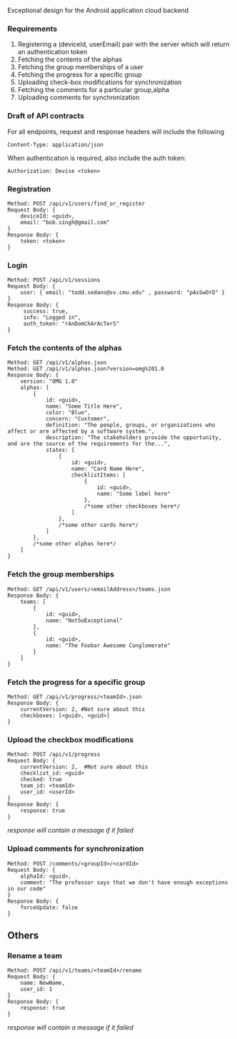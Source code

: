 Exceptional design for the Android application cloud backend

### Requirements
 1. Registering a (deviceId, userEmail) pair with the server which will return an authentication token
 2. Fetching the contents of the alphas
 3. Fetching the group memberships of a user
 4. Fetching the progress for a specific group
 5. Uploading check-box modifications for synchronization
 6. Fetching the comments for a particular group,alpha
 7. Uploading comments for synchronization


### Draft of API contracts
For all endpoints, request and response headers will include the following
```
Content-Type: application/json
```
When authentication is required, also include the auth token:
```
Authorization: Devise <token>
```

### Registration
```
Method: POST /api/v1/users/find_or_register
Request Body: {
    deviceId: <guid>, 
    email: "bob.singh@gmail.com"
}
Response Body: {
    token: <token>
}
```

### Login
```
Method: POST /api/v1/sessions
Request Body: {
    user: { email: "todd.sedano@sv.cmu.edu" , password: "pAsSwOrD" }
}
Response Body: {
     success: true,
     info: "Logged in",
     auth_token: "rAnDomChArAcTerS"
}
```


### Fetch the contents of the alphas
```
Method: GET /api/v1/alphas.json
Method: GET /api/v1/alphas.json?version=omg%201.0
Response Body: {
    version: "OMG 1.0"
    alphas: [
        {
            id: <guid>,
            name: "Some Title Here",
            color: "Blue",
            concern: "Customer",
            definition: "The people, groups, or organizations who affect or are affected by a software system.",
            description: "The stakeholders provide the opportunity, and are the source of the requirements for the...",
            states: [
                {
                    id: <guid>,
                    name: "Card Name Here",
                    checklistItems: [
                        {
                            id: <guid>,
                            name: "Some label here"
                        },
                        /*some other checkboxes here*/
                    ]
                },
                /*some other cards here*/
            ]
        },
        /*some other alphas here*/
    ]
}
```

### Fetch the group memberships
```
Method: GET /api/v1/users/<emailAddress>/teams.json
Response Body: {
    teams: [
        {
            id: <guid>,
            name: "NotSoExceptional"
        },
        {
            id: <guid>,
            name: "The Foobar Awesome Conglomerate"
        }
    ]
}
```

### Fetch the progress for a specific group
```
Method: GET /api/v1/progress/<teamId>.json
Response Body: {
    currentVersion: 2, #Not sure about this
    checkboxes: [<guid>, <guid>]
}
```


### Upload the checkbox modifications
```
Method: POST /api/v1/progress
Request Body: {
    currentVersion: 2,  #Not sure about this
    checklist_id: <guid>
    checked: true 
    team_id: <teamId>
    user_id: <userId>
}
Response Body: {
    response: true 
}
```
_response will contain a message if it failed_

### Upload comments for synchronization
```
Method: POST /comments/<groupId>/<cardId>
Request Body: {
    alphaId: <guid>,
    comment: "The professor says that we don't have enough exceptions in our code"
}
Response Body: {
    forceUpdate: false
}
```

## Others

### Rename a team
```
Method: POST /api/v1/teams/<teamId>/rename
Request Body: {
    name: NewName,
    user_id: 1
}
Response Body: {
    response: true
}
```
_response will contain a message if it failed_
    




